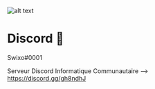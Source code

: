 ![alt text](https://i.imgur.com/40Ojngz.jpg)
<h1>Discord 🥳</h1>

Swixo#0001

Serveur Discord Informatique Communautaire --> https://discord.gg/gh8ndhJ
